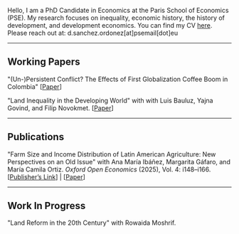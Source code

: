 Hello, I am a PhD Candidate in Economics at the Paris School of Economics (PSE). My research focuses on inequality, economic history, the history of development, and development economics. You can find my CV [here](https://www.dropbox.com/scl/fi/dqsr70ngonbbebqgcvg1d/cv.pdf?rlkey=wg4ig43pvbljewtzx6zpsgpqh&st=o7z3akxe&dl=0). Please reach out at: d.sanchez.ordonez\[at\]psemail\[dot\]eu

---

## Working Papers

"(Un-)Persistent Conflict? The Effects of First Globalization Coffee Boom in Colombia" [[Paper](#)]

"Land Inequality in the Developing World" with with Luis Bauluz, Yajna Govind, and Filip Novokmet. [[Paper](https://www.dropbox.com/scl/fi/bv08nc7on3zqz7esxofe9/Chapter-2.pdf?rlkey=4cqu23kaodr6r3pw94wukziub&e=1&st=nsx2mwpr&dl=0)]

---

## Publications

"Farm Size and Income Distribution of Latin American Agriculture: New Perspectives on an Old Issue" with Ana María Ibáñez, Margarita Gáfaro, and María Camila Ortiz. *Oxford Open Economics* (2025), Vol. 4: i148–i166. 
[[Publisher’s Link](https://academic.oup.com/ooec/article/4/Supplement_1/i148/8046465?login=false)] | [[Paper](https://www.dropbox.com/scl/fi/4if7nzwutqjcxe8zqyjdw/Chapter-3.pdf?rlkey=o9oxkrvwbhrmas98b76fb2vnl&e=1&st=xhbz7vgf&dl=0)]

---

## Work In Progress

"Land Reform in the 20th Century" with Rowaida Moshrif.

